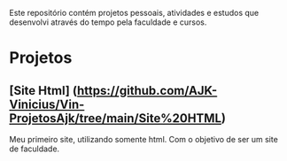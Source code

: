 Este repositório contém projetos pessoais, atividades e estudos que desenvolvi através do tempo pela faculdade e cursos.

# Projetos

## [Site Html] (https://github.com/AJK-Vinicius/Vin-ProjetosAjk/tree/main/Site%20HTML) 
Meu primeiro site, utilizando somente html. Com o objetivo de ser um site de faculdade.
